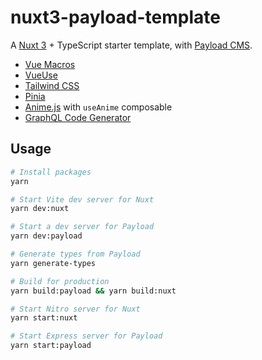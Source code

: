 # nuxt3-payload-template

A [Nuxt 3](https://nuxt.com/docs/guide/concepts/auto-imports) + TypeScript starter template, with [Payload CMS](https://payloadcms.com/docs).

- [Vue Macros](https://vue-macros.sxzz.moe/guide/getting-started.html)
- [VueUse](https://vueuse.org/guide/)
- [Tailwind CSS](https://tailwindcss.com/docs/installation)
- [Pinia](https://pinia.vuejs.org/introduction.html)
- [Anime.js](https://animejs.com/documentation/) with `useAnime` composable
- [GraphQL Code Generator](https://the-guild.dev/graphql/codegen/docs/getting-started)

## Usage

```bash
# Install packages
yarn

# Start Vite dev server for Nuxt
yarn dev:nuxt

# Start a dev server for Payload
yarn dev:payload

# Generate types from Payload
yarn generate-types

# Build for production
yarn build:payload && yarn build:nuxt

# Start Nitro server for Nuxt
yarn start:nuxt

# Start Express server for Payload
yarn start:payload
```
